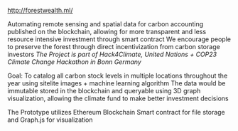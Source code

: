 http://forestwealth.ml/

Automating remote sensing and spatial data for carbon accounting published on the blockchain, allowing for more transparent and less resource intensive investment through smart contract We encourage people to preserve the forest through direct incentivization from carbon storage investors
*The Project is part of Hack4Climate, United Nations + COP23 Climate Change Hackathon in Bonn Germany*

Goal: To catalog all carbon stock levels in multiple locations throughout the year using sitelite images + machine learning algorithm
The data would be immutable stored in the blockchain and queryable using 3D graph visualization, allowing the climate fund to make better
investment decisions

The Prototype utilizes Ethereum Blockchain Smart contract for file storage and Graph.js for visualization
